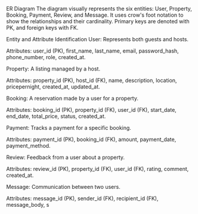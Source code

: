 ER Diagram
The diagram visually represents the six entities: User, Property, Booking, Payment, Review, and Message. It uses crow's foot notation to show the relationships and their cardinality. Primary keys are denoted with PK, and foreign keys with FK.

Entity and Attribute Identification
User: Represents both guests and hosts.

Attributes: user_id (PK), first_name, last_name, email, password_hash, phone_number, role, created_at.

Property: A listing managed by a host.

Attributes: property_id (PK), host_id (FK), name, description, location, pricepernight, created_at, updated_at.

Booking: A reservation made by a user for a property.

Attributes: booking_id (PK), property_id (FK), user_id (FK), start_date, end_date, total_price, status, created_at.

Payment: Tracks a payment for a specific booking.

Attributes: payment_id (PK), booking_id (FK), amount, payment_date, payment_method.

Review: Feedback from a user about a property.

Attributes: review_id (PK), property_id (FK), user_id (FK), rating, comment, created_at.

Message: Communication between two users.

Attributes: message_id (PK), sender_id (FK), recipient_id (FK), message_body, s